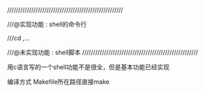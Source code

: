 
/////////////////////////////////////////////////////

///@实现功能   : shell的命令行

///cd ,...

///@未实现功能 : shell脚本
/////////////////////////////////////////////////////





用c语言写的一个shell功能不是很全，但是基本功能已经实现



编译方式
    Makefile所在路径直接make


